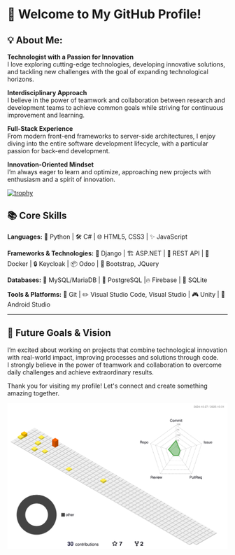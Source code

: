 # 👋 Welcome to My GitHub Profile!
## 💡 About Me:  
**Technologist with a Passion for Innovation**  
I love exploring cutting-edge technologies, developing innovative solutions, and tackling new challenges with the goal of expanding technological horizons.  

**Interdisciplinary Approach**  
I believe in the power of teamwork and collaboration between research and development teams to achieve common goals while striving for continuous improvement and learning.  

**Full-Stack Experience**  
From modern front-end frameworks to server-side architectures, I enjoy diving into the entire software development lifecycle, with a particular passion for back-end development.  

**Innovation-Oriented Mindset**  
I’m always eager to learn and optimize, approaching new projects with enthusiasm and a spirit of innovation.  

[![trophy](https://github-profile-trophy.vercel.app/?username=rgarofalo&theme=onedark)](https://github.com/ryo-ma/github-profile-trophy)

## 📚 Core Skills  

**Languages:** 🐍 Python | 🛠️ C# | 🌐 HTML5, CSS3 | ✨ JavaScript  

**Frameworks & Technologies:**  🌟 Django | 🏗️ ASP.NET | 🔗 REST API | 🐳 Docker | 🔒 Keycloak | 📦 Odoo | 🎨 Bootstrap, JQuery 

**Databases:** 🐬 MySQL/MariaDB | 🐘 PostgreSQL |🔥 Firebase | 📁 SQLite  

**Tools & Platforms:** 🌲 Git | ✏️ Visual Studio Code, Visual Studio  | 🎮 Unity  | 🤖 Android Studio  

---

## 🚀 Future Goals & Vision  
I’m excited about working on projects that combine technological innovation with real-world impact, improving processes and solutions through code.  
I strongly believe in the power of teamwork and collaboration to overcome daily challenges and achieve extraordinary results.  

Thank you for visiting my profile! Let's connect and create something amazing together.  

![](./profile-3d-contrib/profile-green-animate.svg)
